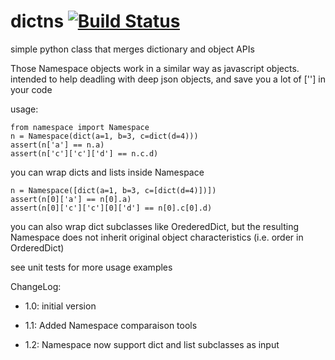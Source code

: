 # dictns [![Build Status](https://travis-ci.org/tardyp/dictns.png?branch=master)](https://travis-ci.org/tardyp/dictns)

simple python class that merges dictionary and object APIs

Those Namespace objects work in a similar way as javascript objects.
intended to help deadling with deep json objects, and save you a lot of [''] in your code

usage:

    from namespace import Namespace
    n = Namespace(dict(a=1, b=3, c=dict(d=4)))
    assert(n['a'] == n.a)
    assert(n['c']['c']['d'] == n.c.d)

you can wrap dicts and lists inside Namespace

    n = Namespace([dict(a=1, b=3, c=[dict(d=4)])])
    assert(n[0]['a'] == n[0].a)
    assert(n[0]['c']['c'][0]['d'] == n[0].c[0].d)

you can also wrap dict subclasses like OrederedDict, but the resulting Namespace
does not inherit original object characteristics (i.e. order in OrderedDict)

see unit tests for more usage examples

ChangeLog:

- 1.0: initial version

- 1.1: Added Namespace comparaison tools

- 1.2: Namespace now support dict and list subclasses as input
